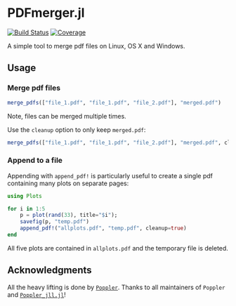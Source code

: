 # PDFmerger.jl

[![Build Status](https://github.com/scheidan/PDFmerger.jl/actions/workflows/CI.yml/badge.svg?branch=main)](https://github.com/scheidan/PDFmerger.jl/actions/workflows/CI.yml?query=branch%3Amain) [![Coverage](https://codecov.io/gh/scheidan/PDFmerger.jl/branch/main/graph/badge.svg)](https://codecov.io/gh/scheidan/PDFmerger.jl)



A simple tool to merge pdf files on Linux, OS X and Windows.

## Usage

### Merge pdf files

```Julia
merge_pdfs(["file_1.pdf", "file_1.pdf", "file_2.pdf"], "merged.pdf")
```
Note, files can be merged multiple times.

Use the `cleanup` option to only keep `merged.pdf`:
```Julia
merge_pdfs(["file_1.pdf", "file_1.pdf", "file_2.pdf"], "merged.pdf", cleanup=true)
```

### Append to a file

Appending with `append_pdf!` is particularly useful to create a single pdf
containing many plots on separate pages:
```Julia
using Plots

for i in 1:5
    p = plot(rand(33), title="$i");
    savefig(p, "temp.pdf")
    append_pdf!("allplots.pdf", "temp.pdf", cleanup=true)
end
```
All five plots are contained in `allplots.pdf` and the temporary file is deleted.


## Acknowledgments

All the heavy lifting is done by
[`Poppler`](https://poppler.freedesktop.org/). Thanks to all maintainers
of `Poppler` and [`Poppler_jll.jl`](https://github.com/JuliaBinaryWrappers/Poppler_jll.jl)!
